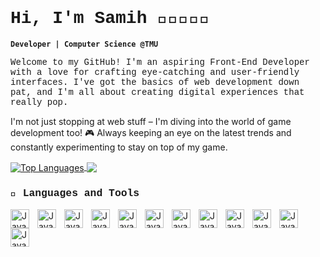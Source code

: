 # <span style="font-family: 'Courier New', monospace;">Hi, I'm Samih 👋🏽👨🏾‍💻</span>
**`Developer | Computer Science @TMU`**

<span style="font-family: 'Courier New', monospace;"> Welcome to my GitHub! I'm an aspiring Front-End Developer with a love for crafting eye-catching and user-friendly interfaces. I've got the basics of web development down pat, and I'm all about creating digital experiences that really pop.

I'm not just stopping at web stuff – I'm diving into the world of game development too! 🎮 Always keeping an eye on the latest trends and constantly experimenting to stay on top of my game.</span> 

<div>
    <a href="https://github.com/samihwadi">
        <img align="center" src="https://github-readme-stats.vercel.app/api/top-langs/?username=samihwadi&theme=radical&show_icons=true&hide_border=false&layout=donut-vertical" alt="Top Languages">
    </a>
    <a href="https://github.com/samihwadi">
        <img align="center" src="https://github-readme-stats.vercel.app/api?username=samihwadi&theme=radical&show_icons=true&hide_border=false&count_private=true">
    </a>
</div>

### <span style="font-family: 'Courier New', monospace;">🧰 Languages and Tools </span>

<img align="left" alt="Java" width="30px" style="padding-right:10px;" src="https://cdn.jsdelivr.net/gh/devicons/devicon/icons/java/java-original.svg" />
<img align="left" alt="Java" width="30px" style="padding-right:10px;" src="https://cdn.jsdelivr.net/gh/devicons/devicon/icons/javascript/javascript-original.svg" />
<img align="left" alt="Java" width="30px" style="padding-right:10px;" src="https://cdn.jsdelivr.net/gh/devicons/devicon@latest/icons/typescript/typescript-original.svg" />
<img align="left" alt="Java" width="30px" style="padding-right:10px;" src="https://cdn.jsdelivr.net/gh/devicons/devicon/icons/python/python-original.svg" />
<img align="left" alt="Java" width="30px" style="padding-right:10px;" src="https://cdn.jsdelivr.net/gh/devicons/devicon/icons/html5/html5-original.svg" />
<img align="left" alt="Java" width="30px" style="padding-right:10px;" src="https://cdn.jsdelivr.net/gh/devicons/devicon/icons/css3/css3-original.svg" />
<img align="left" alt="Java" width="30px" style="padding-right:10px;" src="https://cdn.jsdelivr.net/gh/devicons/devicon/icons/c/c-original.svg" />
<img align="left" alt="Java" width="30px" style="padding-right:10px;" src="https://cdn.jsdelivr.net/gh/devicons/devicon@latest/icons/linux/linux-original.svg" />
<img align="left" alt="Java" width="30px" style="padding-right:10px;" src="https://cdn.jsdelivr.net/gh/devicons/devicon/icons/git/git-original.svg" />
<img align="left" alt="Java" width="30px" style="padding-right:10px;" src="https://cdn.jsdelivr.net/gh/devicons/devicon@latest/icons/vuejs/vuejs-original.svg" />
<img align="left" alt="Java" width="30px" style="padding-right:10px;" src="https://cdn.jsdelivr.net/gh/devicons/devicon@latest/icons/nuxtjs/nuxtjs-original.svg" />
<img align="left" alt="Java" width="30px" style="padding-right:10px;" src="https://cdn.jsdelivr.net/gh/devicons/devicon@latest/icons/react/react-original.svg" />


          

